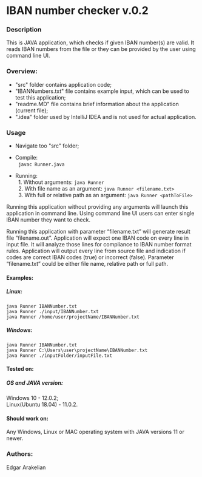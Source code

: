 # IBAN number checker v.0.2

### Description
This is JAVA application, which checks if given IBAN number(s) are valid.
It reads IBAN numbers from the file or they can be provided by the user
using command line UI.

### Overview:
- "src" folder contains application code;
- "IBANNumbers.txt" file contains example input, which can be used to test this application;
- "readme.MD" file contains brief information about the application (current file);
- ".idea" folder used by IntelliJ IDEA and is not used for actual application.

    
### Usage
- Navigate too "src" folder;

- Compile:\
                &nbsp; ``javac Runner.java``
- Running:\
&nbsp; 1. Without arguments:   ``java Runner``\
&nbsp; 2. With file name as an argument:   ``java Runner <filename.txt>``\
&nbsp; 3. With full or relative path as an argument:   ``java Runner <pathToFile>``


Running this application without providing any arguments will launch
this application in command line. Using command line UI
users can enter single IBAN number they want to check.

Running this application with parameter “filename.txt” will 
generate result file “filename.out”. 
Application will expect one IBAN code on every line in 
input file. It will analyze those lines for compliance
to IBAN number format rules. Application will 
output every line from source file and indication if codes 
are correct IBAN codes (true) or incorrect (false). 
Parameter “filename.txt” could be either file name, 
relative path or full path.

#### Examples:

##### Linux:
``java Runner IBANNumber.txt``\
``java Runner ./input/IBANNumber.txt ``\
``java Runner /home/user/projectName/IBANNumber.txt``
##### Windows:
``java Runner IBANNumber.txt``\
``java Runner C:\Users\user\projectName\IBANNumber.txt``\
``java Runner ./inputFolder/inputFile.txt``



#### Tested on:
##### OS and JAVA version:
Windows 10 - 12.0.2;\
Linux(Ubuntu 18.04) - 11.0.2.

#### Should work on:
Any Windows, Linux or MAC operating system with JAVA versions 11 or newer.

### Authors:
Edgar Arakelian